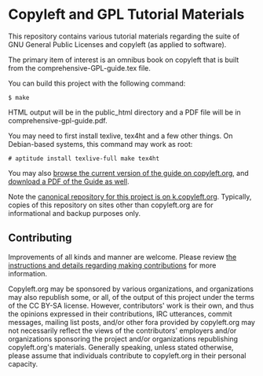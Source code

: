 # Copyleft and GPL Tutorial Materials

This repository contains various tutorial materials regarding the suite of GNU General
Public Licenses and copyleft (as applied to software).

The primary item of interest is an omnibus book on copyleft that is built
from the comprehensive-GPL-guide.tex file.

You can build this project with the following command:

    $ make

HTML output will be in the public_html directory and a PDF file will be in  comprehensive-gpl-guide.pdf.

You may need to first install texlive, tex4ht and a few other things.  On
Debian-based systems, this command may work as root:

    # aptitude install texlive-full make tex4ht

You may also
[browse the current version of the guide on copyleft.org](https://copyleft.org/guide/),
and [download a PDF of the Guide as well](http://copyleft.org/guide/comprehensive-gpl-guide.pdf).

Note the
[canonical repository for this project is on k.copyleft.org](https://k.copyleft.org/guide/files/tip/).
Typically, copies of this repository on  sites other than copyleft.org are for informational and backup
purposes only.

## Contributing

Improvements of all kinds and manner are welcome.  Please review
[the instructions and details regarding making contributions](CONTRIBUTING.md)
for more information.

Copyleft.org may be sponsored by various organizations, and organizations may
also republish some, or all, of the output of this project under the terms of
the CC BY-SA license.  However, contributors' work is their own, and thus the
opinions expressed in their contributions, IRC utterances, commit messages,
mailing list posts, and/or other fora provided by copyleft.org may not
necessarily reflect the views of the contributors' employers and/or
organizations sponsoring the project and/or organizations republishing
copyleft.org's materials.  Generally speaking, unless stated otherwise,
please assume that individuals contribute to copyleft.org in their personal
capacity.

